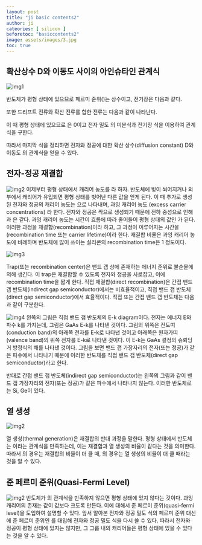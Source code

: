 ```yaml
---
layout: post
title: "ji basic contents2"
author: ji
cateories: [ silicon ]
beforetoc: "basiccontents2"
image: assets/images/3.jpg
toc: true
---
```


## 확산상수 D와 이동도 사이의 아인슈타인 관계식

![img1](/images/ji_basic_contents2/ji1.JPG)


반도체가 평형 상태에 있으므로 페르미 준위()는 상수이고, 전기장은 다음과 같다.

또한 드리프트 전류와 확산 전류를 합한 전류는 다음과 같이 나타난다.

이 때 평형 상태에 있으므로 은 0이고 전자 밀도  의 미분식과 전기장 식을 이용하여 관계식을 구한다.

따라서 마지막 식을 정리하면 전자와 정공에 대한 확산 상수(diffusion constant) D와 이동도 의 관계식을 얻을 수 있다.
           
## 전자-정공 재결합

![img2](/images/ji_basic_contents2/ji2.jpg)
이제부터 평형 상태에서 캐리어 농도를  라 하자. 반도체에 빛이 쐬어지거나 외부에서 캐리어가 유입되면 평형 상태를 벗어난 다른 값을 얻게 된다. 이 때 추가로 생성된 전자와 정공의 캐리어 농도는 으로 나타내며, 과잉 캐리어 농도 (excess carrier concentrations) 라 한다. 전자와 정공은 짝으로 생성되기 때문에 전하 중성으로 인해 과 은 같다. 과잉 캐리어 농도는 시간이 흐름에 따라 줄어들어 평형 상태의 값인  가 된다. 이러한 과정을 재결합(recombination)이라 하고, 그 과정이 이루어지는 시간을 (recombination time 또는 carrier lifetime)이라 한다. 재결합 비율은 과잉 캐리어 농도에 비례하며 반도체에 많이 쓰이는 실리콘의 recombination time은 1 정도이다. 


![img3](/images/ji_basic_contents2/ji3.jpg)

Trap(또는 recombination center)은 밴드 갭 상에 존재하는 에너지 준위로 불순물에 의해 생긴다. 이 trap은 재결합할 수 있도록 전자와 정공을 사로잡고, 이에 recombination time을 짧게 한다. 
직접 재결합(direct recombination)은 간접 밴드 갭 반도체(indirect gap semiconductor)에서는 비효율적이고, 직접 밴드 갭 반도체(direct gap semiconductor)에서 효율적이다. 직접 또는 간접 밴드 갭 반도체는 다음과 같이 구분한다.



![img4](/images/ji_basic_contents2/ji4.jpg)
 왼쪽의 그림은 직접 밴드 갭 반도체의 E-k diagram이다. 전자는 에너지 E와 파수 k를 가지는데, 그림은 GaAs E-k를 나타낸 것이다. 그림의 위쪽은 전도띠(conduction band)의 아래쪽 전자를 E-k로 나타낸 것이고 아래쪽은 원자가띠(valence band)의 위쪽 전자를 E-k로 나타낸 것이다. 이 E-k는 GaAs 결정의 슈뢰딩거 방정식의 해를 나타낸 것이다. 그림을 보면 밴드 갭 가장자리의 전자(또는 정공)가 같은 파수에서 나타나기 때문에 이러한 반도체를 직접 밴드 갭 반도체(direct gap semiconductor)라고 한다.

 

 반대로 간접 밴드 갭 반도체(indirect gap semiconductor)는 왼쪽의 그림과 같이 밴드 갭 가장자리의 전자(또는 정공)가 같은 파수에서 나타나지 않는다. 이러한 반도체로는 Si, Ge이 있다.




## 열 생성

![img2](/images/ji_basic_contents2/ji5.jpg)

열 생성(thermal generation)은 재결합의 반대 과정을 말한다. 평형 상태에서 반도체는 이라는 관계식을 만족하는데, 이는 재결합과 열 생성의 비율이 같다는 것을 의미한다.
따라서 의 경우는 재결합의 비율이 더 클 때, 의 경우는 열 생성의 비율이 더 클 때라는 것을 알 수 있다.

## 준 페르미 준위(Quasi-Fermi Level)

![img2](/images/ji_basic_contents2/ji6.jpg)
반도체가 의 관계식을 만족하지 않으면 평형 상태에 있지 않다는 것이다. 과잉 캐리어의 존재는 값이 값보다 크도록 만든다. 이에 대해서 준 페르미 준위(quasi-fermi level)을 도입하여 설명할 수 있다. 앞서 알아본 전자와 정공 밀도 식의 페르미 준위  대신에 준 페르미 준위인 를 대입해 전자와 정공 밀도 식을 다시 쓸 수 있다. 따라서 전자와 정공이 평형 상태에 있지는 않지만, 그 그룹 내의 캐리어들은 평형 상태에 있을 수 있다는 것을 알 수 있다.
